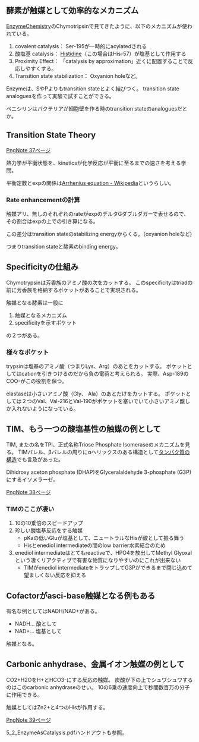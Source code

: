 ## 酵素が触媒として効率的なメカニズム

[EnzymeChemistry](EnzymeChemistry.md)のChymotripsinで見てきたように、以下のメカニズムが使われている。

1. covalent catalysis： Ser-195が一時的にacylatedされる
2. 酸塩基 catalysis： [Histidine](Histidine.md)（この場合はHis-57）が塩基として作用する
3. Proximity Effect： 「catalysis by approximation」近くに配置することで反応しやすくする。
4. Transition state stabilization： Oxyanion holeなど。

Enzymeは、SやPよりもtransition stateとよく結びつく。
transition state analoguesを作って実験で試すことができる。

ペニシリンはバクテリアが細胞壁を作る時のtransition stateのanaloguesだとか。

## Transition State Theory

[PngNote 37ページ](https://karino2.github.io/ImageGallery/Biochemistry705x.html#lg=1&slide=36)

熱力学が平衡状態を、kineticsが化学反応が平衡に至るまでの速さを考える学問。

平衡定数とexpの関係は[Arrhenius equation - Wikipedia](https://en.wikipedia.org/wiki/Arrhenius_equation)というらしい。

### Rate enhancementの計算

触媒アリ、無しのそれぞれのrateがexpのデルタGダブルダガーで表せるので、その割合はexpの上での引き算になる。

この差分はtransition stateのstabilizing energyからくる。（oxyanion holeなど)

つまりtransition stateと酵素のbinding energy。

## Specificityの仕組み

Chymotrypsinは芳香族のアミノ酸の次をカットする。
このspecificityはtriadの前に芳香族を格納するポケットがあることで実現される。

触媒となる酵素は一般に

1. 触媒となるメカニズム
2. specificityを示すポケット

の２つがある。

### 様々なポケット

trypsinは塩基のアミノ酸（つまりLys、Arg）のあとをカットする。
ポケットとしてはcationを引きつけるのだから負の電荷と考えられる。
実際、Asp-189のCOO-がこの役割を保つ。

elastaseは小さいアミノ酸（Gly、 Ala）のあとだけをカットする。
ポケットとしては２つのVal、Val-216とVal-190がポケットを塞いでいて小さいアミノ酸しか入れないようになっている。

## TIM、もう一つの酸塩基性の触媒の例として

TIM, またの名をTPI、正式名称Triose Phosphate Isomeraseのメカニズムを見る。
TIMバレル、βバレルの周りにαヘリックスのある構造として[タンパク質の構造](タンパク質の構造.md)でも言及があった。

Dihidroxy aceton phosphate (DHAP)をGlyceralaldehyde 3-phosphate (G3P)にするイソメラーゼ。

[PngNote 38ページ](https://karino2.github.io/ImageGallery/Biochemistry705x.html#lg=1&slide=37)

### TIMのここが凄い

1. 10の10乗倍のスピードアップ
2. 珍しい酸塩基反応をする触媒
   - pKaの低いGluが塩基として、ニュートラルなHisが酸として振る舞う
   - Hisとenediol intermediateの間のlow barrier水素結合のため
3.  enediol intermediateはとてもreactiveで、HPO4を放出してMethyl Glyoxalという凄くリアクティブで有害な物質になりやすいのにこれが出来ない
    - TIMがenediol intermediateをトラップしてG3Pができるまで閉じ込めて望ましくない反応を抑える

## Cofactorがasci-base触媒となる例もある

有名な例としてはNADH/NAD+がある。

- NADH... 酸として
- NAD+... 塩基として

触媒となる。

## Carbonic anhydrase、金属イオン触媒の例として

CO2+H2OをH+とHCO3-にする反応の触媒。
炭酸が下の上でシュワシュワするのはこのcarbonic anhydraseのせい。
10の6乗の速度向上で秒間数百万の分子に作用できる。

触媒としてはZn2+と4つのHisが作用する。

[PngNote 39ページ](https://karino2.github.io/ImageGallery/Biochemistry705x.html#lg=1&slide=38)

5_2_EnzymeAsCatalysis.pdfハンドアウトも参照。
